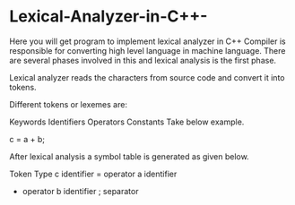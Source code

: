 # Lexical-Analyzer-in-C++-
Here you will get program to implement lexical analyzer in  C++
Compiler is responsible for converting high level language in machine language. There are several phases involved in this and lexical analysis is the first phase.

Lexical analyzer reads the characters from source code and convert it into tokens.


Different tokens or lexemes are:

Keywords
Identifiers
Operators
Constants
Take below example.

c = a + b;

After lexical analysis a symbol table is generated as given below.

Token	Type
c	identifier
=	operator
a	identifier
+	operator
b	identifier
;	separator

